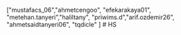 ["mustafacs_06","ahmetcengoo", "efekarakaya01", "metehan.tanyeri","haliltany", "priwims.d","arif.ozdemir26", "ahmetsaidtanyeri06", "tqdicle" ] # HS
